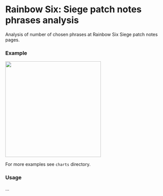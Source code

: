 # Rainbow Six: Siege patch notes phrases analysis

Analysis of number of chosen phrases at Rainbow Six Siege patch notes pages.

### Example

<img src="" width="300" />

For more examples see `charts` directory.

### Usage

...
